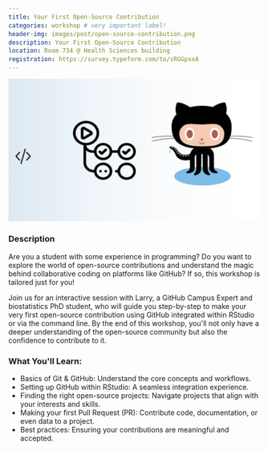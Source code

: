 ```yaml
---
title: Your First Open-Source Contribution
categories: workshop # very important label!
header-img: images/post/open-source-contribution.png
description: Your First Open-Source Contribution
location: Room 734 @ Health Sciences building
registration: https://survey.typeform.com/to/sRGGpxxA
---
```


<div class="row">
<div class="col-sm-3"></div>
<div class="col-sm-6">
    <img src="/images/post/open-source-contribution.png">
</div>
<div class="col-sm-3"></div>
</div>

### Description

Are you a student with some experience in programming? Do you want to explore the world of open-source contributions and understand the magic behind collaborative coding on platforms like GitHub? If so, this workshop is tailored just for you!

Join us for an interactive session with Larry, a GitHub Campus Expert and biostatistics PhD student, who will guide you step-by-step to make your very first open-source contribution using GitHub integrated within RStudio or via the command line. By the end of this workshop, you'll not only have a deeper understanding of the open-source community but also the confidence to contribute to it.

### What You'll Learn:

- Basics of Git & GitHub: Understand the core concepts and workflows.
- Setting up GitHub within RStudio: A seamless integration experience.
- Finding the right open-source projects: Navigate projects that align with your interests and skills.
- Making your first Pull Request (PR): Contribute code, documentation, or even data to a project.
- Best practices: Ensuring your contributions are meaningful and accepted.
